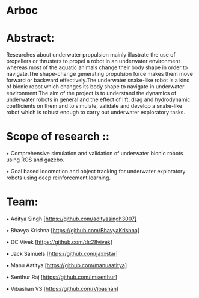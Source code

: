 # Arboc
# Abstract:

Researches about underwater propulsion mainly illustrate the use of propellers or thrusters to propel a robot in an underwater environment whereas most of the aquatic animals change their body shape in order to navigate.The shape-change generating propulsion force makes them move forward or backward effectively.The underwater snake-like robot is a kind of bionic robot which changes its body shape to navigate in underwater environment.The aim of the project is to understand the dynamics of underwater robots in general and the effect of lift, drag and hydrodynamic coefficients on them and to simulate, validate and develop a snake-like robot which is robust enough to carry out underwater exploratory tasks.

# Scope of research ::

  •	Comprehensive simulation and validation of underwater bionic robots using ROS and gazebo.

  •	Goal based locomotion and object tracking for underwater exploratory robots using deep reinforcement learning.
  
# Team:

  • Aditya Singh [https://github.com/adityasingh3007]
  
  • Bhavya Krishna [https://github.com/BhavyaKrishna]
  
  • DC Vivek [https://github.com/dc28vivek]
  
  • Jack Samuels [https://github.com/jaxxstar] 
  
  • Manu Aatitya [https://github.com/manuaatitya]  
  
  • Senthur Raj [https://github.com/imsenthur]
  
  • Vibashan VS [https://github.com/Vibashan]
  
  
